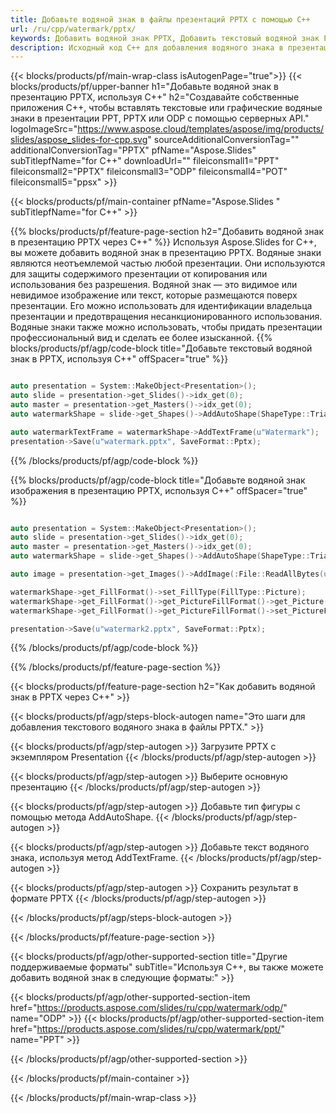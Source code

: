 ```yaml
---
title: Добавьте водяной знак в файлы презентаций PPTX с помощью C++
url: /ru/cpp/watermark/pptx/
keywords: Добавить водяной знак PPTX, Добавить текстовый водяной знак PPTX, Добавить водяной знак изображения PPTX
description: Исходный код C++ для добавления водяного знака в презентацию PPTX.
---
```


{{< blocks/products/pf/main-wrap-class isAutogenPage="true">}}
{{< blocks/products/pf/upper-banner h1="Добавьте водяной знак в презентацию PPTX, используя C++" h2="Создавайте собственные приложения C++, чтобы вставлять текстовые или графические водяные знаки в презентации PPT, PPTX или ODP с помощью серверных API." logoImageSrc="https://www.aspose.cloud/templates/aspose/img/products/slides/aspose_slides-for-cpp.svg" sourceAdditionalConversionTag="" additionalConversionTag="PPTX" pfName="Aspose.Slides" subTitlepfName="for C++" downloadUrl="" fileiconsmall1="PPT" fileiconsmall2="PPTX" fileiconsmall3="ODP" fileiconsmall4="POT" fileiconsmall5="ppsx" >}}

{{< blocks/products/pf/main-container pfName="Aspose.Slides " subTitlepfName="for C++" >}}

{{% blocks/products/pf/feature-page-section  h2="Добавить водяной знак в презентацию PPTX через C++" %}}
Используя Aspose.Slides for C++, вы можете добавить водяной знак в презентацию PPTX. Водяные знаки являются неотъемлемой частью любой презентации. Они используются для защиты содержимого презентации от копирования или использования без разрешения. Водяной знак — это видимое или невидимое изображение или текст, которые размещаются поверх презентации. Его можно использовать для идентификации владельца презентации и предотвращения несанкционированного использования. Водяные знаки также можно использовать, чтобы придать презентации профессиональный вид и сделать ее более изысканной. 
{{% blocks/products/pf/agp/code-block title="Добавьте текстовый водяной знак в PPTX, используя C++" offSpacer="true" %}}

```cpp

auto presentation = System::MakeObject<Presentation>();
auto slide = presentation->get_Slides()->idx_get(0);
auto master = presentation->get_Masters()->idx_get(0);
auto watermarkShape = slide->get_Shapes()->AddAutoShape(ShapeType::Triangle, 0.0f, 0.0f, 0.0f, 0.0f);

auto watermarkTextFrame = watermarkShape->AddTextFrame(u"Watermark");
presentation->Save(u"watermark.pptx", SaveFormat::Pptx);
```

{{% /blocks/products/pf/agp/code-block %}}

{{% blocks/products/pf/agp/code-block title="Добавьте водяной знак изображения в презентацию PPTX, используя C++" offSpacer="true" %}}

```cpp

auto presentation = System::MakeObject<Presentation>();
auto slide = presentation->get_Slides()->idx_get(0);
auto master = presentation->get_Masters()->idx_get(0);
auto watermarkShape = slide->get_Shapes()->AddAutoShape(ShapeType::Triangle, 0.0f, 0.0f, 0.0f, 0.0f);

auto image = presentation->get_Images()->AddImage(:File::ReadAllBytes(u"watermark.png"));

watermarkShape->get_FillFormat()->set_FillType(FillType::Picture);
watermarkShape->get_FillFormat()->get_PictureFillFormat()->get_Picture()->set_Image(image);
watermarkShape->get_FillFormat()->get_PictureFillFormat()->set_PictureFillMode(PictureFillMode::Stretch);

presentation->Save(u"watermark2.pptx", SaveFormat::Pptx);
```

{{% /blocks/products/pf/agp/code-block %}}

{{% /blocks/products/pf/feature-page-section %}}

{{< blocks/products/pf/feature-page-section  h2="Как добавить водяной знак в PPTX через C++" >}}

{{< blocks/products/pf/agp/steps-block-autogen name="Это шаги для добавления текстового водяного знака в файлы PPTX." >}}

{{< blocks/products/pf/agp/step-autogen >}}
Загрузите PPTX с экземпляром Presentation
{{< /blocks/products/pf/agp/step-autogen >}}

{{< blocks/products/pf/agp/step-autogen >}}
Выберите основную презентацию
{{< /blocks/products/pf/agp/step-autogen >}}

{{< blocks/products/pf/agp/step-autogen >}}
Добавьте тип фигуры с помощью метода AddAutoShape.
{{< /blocks/products/pf/agp/step-autogen >}}

{{< blocks/products/pf/agp/step-autogen >}}
Добавьте текст водяного знака, используя метод AddTextFrame.
{{< /blocks/products/pf/agp/step-autogen >}}

{{< blocks/products/pf/agp/step-autogen >}}
Сохранить результат в формате PPTX
{{< /blocks/products/pf/agp/step-autogen >}}

{{< /blocks/products/pf/agp/steps-block-autogen >}}

{{< /blocks/products/pf/feature-page-section >}}

{{< blocks/products/pf/agp/other-supported-section title="Другие поддерживаемые форматы" subTitle="Используя C++, вы также можете добавить водяной знак в следующие форматы:" >}}

{{< blocks/products/pf/agp/other-supported-section-item href="https://products.aspose.com/slides/ru/cpp/watermark/odp/" name="ODP" >}}
{{< blocks/products/pf/agp/other-supported-section-item href="https://products.aspose.com/slides/ru/cpp/watermark/ppt/" name="PPT" >}}


{{< /blocks/products/pf/agp/other-supported-section >}}

{{< /blocks/products/pf/main-container >}}
    
{{< /blocks/products/pf/main-wrap-class >}}